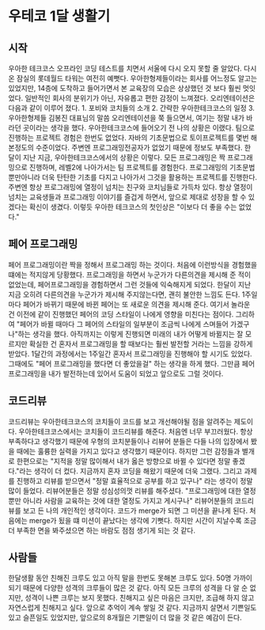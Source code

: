 # 우테코 1달 생활기

## 시작
우아한 테크코스 오프라인 코딩 테스트를 치면서 서울에 다시 오지 못할 줄 알았다.
다시 온 잠실의 롯데월드 타워는 여전히 예뻣다. 
우아한형제들이라는 회사를 어느정도 알고는 있었지만, 14층에 도착하고 들어가면서 본 교육장의 모습은 상상했던 것 보다 훨씬 멋잇었다. 
일반적인 회사의 분위기가 아닌, 자유롭고 편한 감정이 느껴졌다. 
오리엔테이션은 다음과 같이 이루어 졌다. 1. 포비와 코치들의 소개 2. 간략한 우아한테크코스의 일정 3. 우아한형제들 김봉진 대표님의 말씀
오리엔테이션을 쭉 들으면서, 여기는 정말 내가 바라던 곳이라는 생각을 했다.
우아한테크코스에 들어오기 전 나의 상황은 이랬다.
팀으로 진행하는 프로젝트 경험은 한번도 없었다. 
자바의 기초문법으로 토이프로젝트를 몇번 해본정도의 수준이었다.
주변엔 프로그래밍전공자가 없었기 때문에 정보도 부족했다. 
한 달이 지난 지금, 우아한테크코스에서의 상황은 이렇다.
모든 프로그래밍은 짝 프로그래밍으로 진행하며, 레벨2에 나아가서는 팀 프로젝트를 경험한다.
프로그래밍의 기초문법 뿐만아니라 더욱 탄탄한 기초를 다지고 나아가서 그것을 활용하는 프로젝트를 진행한다.
주변엔 항상 프로그래밍에 열정이 넘치는 친구와 코치님들로 가득차 있다.
항상 열정이 넘치는 교육생들과 프로그래밍 이야기를 즐겁게 하면서, 앞으로 제대로 성장을 할 수 있겠다는 확신이 생겼다.
이렇듯 우아한 테크코스의 첫인상은 "이보다 더 좋을 수는 없었다." 
<br/>

## 페어 프로그래밍 
페어 프로그래밍이란 짝을 정해서 프로그래밍 하는 것이다.
처음에 이런방식을 경험했을 떄에는 적지않게 당황했다. 
프로그래밍을 하면서 누군가가 다른의견을 제시해 준 적이 없었는데, 페어프로그래밍을 경험하면서 그런 것들에 익숙해지게 되었다.
한달이 지난 지금 오히려 다른의견을 누군가가 제시해 주지않는다면, 괜히 불안한 느낌도 든다.
1주일마다 페어가 바뀌기 때문에 바뀐 페어는 또 새로운 의견을 제시해 준다.
여기서 놀라운 건 이전에 같이 진행했던 페어의 코딩 스타일이 나에게 영향을 미친다는 점이다.
그리하여 "페어가 바뀔 때마다 그 페어의 스타일의 일부분이 조금씩 나에게 스며들어 가겠구나"하는 생각을 했다.
아직까지는 이렇게 진행되면 미래의 내가 어떻게 바뀔지는 잘 모르지만 확실한 건 혼자서 프로그래밍을 할 때보다는 훨씬 발전할 거라는 느낌을 강하게 받았다.
1달간의 과정에서는 1주일간 혼자서 프로그래밍을 진행해야 할 시기도 있었다.
그때에도 "페어 프로그래밍을 했다면 더 좋았을걸" 하는 생각을 하게 했다.
그만큼 페어 프로그래밍을 내가 발전하는데 있어서 도움이 되었고 앞으로도 그럴 것이다.
<br/>

## 코드리뷰
코드리뷰는 우아한테크코스의 코치들이 코드를 보고 개선해야될 점을 알려주는 제도이다.
우아한테크코스에서는 코치들이 코드리뷰를 해준다.
처음엔 너무 부끄러웠다. 
항상 부족하다고 생각했기 때문에 우형의 코치분들이나 리뷰어 분들은 다들 나의 입장에서 봤을 때에는 훌륭한 실력을 가지고 있다고 생각했기 때문이다.
하지만 그런 감정들과 별개로 한편으로는 "지적을 정말 많이해서 내가 옳은 방향으로 바뀔 수 있다면 정말 좋겠다."라는 생각이 더 컸다.
지금까지 혼자 코딩을 해왔기 때문에 더욱 그랬다.
그리고 과제를 진행하고 리뷰를 받으면서 "정말 효율적으로 공부를 하고 있구나" 라는 생각이 정말 많이 들었다.
리뷰어분들은 정말 성심성의껏 리뷰를 해주셨다.
"프로그래밍에 대한 열정 뿐만 아니라 사람을 교육하는 것에 대한 열정도 가지고 게시구나"
리뷰어분들의 코드리뷰를 보고 든 나의 개인적인 생각이다.
코드가 merge가 되면 그 미션을 끝나게 된다.
처음에는 merge가 됬을 떄 미션이 끝났다는 생각에 기뻣다.
하지만 시간이 지날수록 조금 더 부족한 면을 봐주셨으면 하는 바람도 점점 생기게 되는 것 같다.
<br/>

## 사람들
한달생활 동안 친해진 크루도 있고 아직 말을 한번도 못해본 크루도 있다.
50명 가까이 되기 때문에 다양한 성격의 크루들이 많은 것 같다.
아직 모든 크루의 성격을 다 알 순 없지만, 성격이 나쁜 크루는 보지 못했다.
친해지고 싶은 마음은 크지만, 조급해 하지 않고 자연스럽게 친해지고 싶다.
앞으로 추억이 계속 쌓일 것 같다.
지금까지 살면서 기쁜일도 있고 슬픈일도 있었지만, 앞으로의 8개월은 기쁜일이 더 많을 것 같은 예감이 든다.












